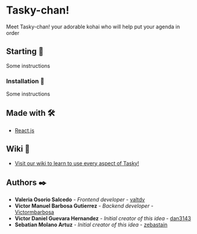 # Tasky-chan!
Meet Tasky-chan! your adorable kohai who will help put your agenda in order

## Starting 🚀
Some instructions

### Installation 🔧
Some instructions

## Made with 🛠️
* [React.js](https://reactjs.org/) 

## Wiki 📖
* [Visit our wiki to learn to use every aspect of Tasky!](https://github.com/valtdv/TaskyChan/wiki)

## Authors ✒️
* **Valeria Osorio Salcedo** - *Frontend developer* - [valtdv](https://github.com/valtdv)
* **Victor Manuel Barbosa Gutierrez** - *Backend developer* - [Victormbarbosa](https://github.com/Victormbarbosa)
* **Victor Daniel Guevara Hernandez** - *Initial creator of this idea* - [dan3143](https://github.com/dan3143)
* **Sebatian Molano Artuz** - *Initial creator of this idea* - [zebastain](https://github.com/zebastain)